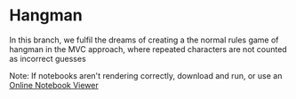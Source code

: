 # Hangman

In this branch, we fulfil the dreams of creating a the normal rules game of hangman in the MVC approach, where repeated characters are not counted as incorrect guesses

Note: If notebooks aren't rendering correctly, download and run, or use an [Online Notebook Viewer](http://nbviewer.jupyter.org/)

